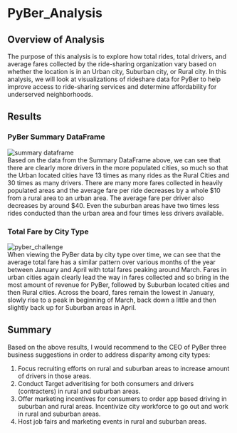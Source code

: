 # PyBer_Analysis
## Overview of Analysis
The purpose of this analysis is to explore how total rides, total drivers, and average fares collected by the ride-sharing organization vary based on whether the location is in an Urban city, Suburban city, or Rural city. In this analysis, we will look at visualizations of rideshare data for PyBer to help improve access to ride-sharing services and determine affordability for underserved neighborhoods.

## Results
### PyBer Summary DataFrame
![summary dataframe](https://user-images.githubusercontent.com/73972332/102665222-4a466200-4139-11eb-9cc0-5aa90888042f.png)
<br/>
Based on the data from the Summary DataFrame above, we can see that there are clearly more drivers in the more populated cities, so much so that the Urban located cities have 13 times as many rides as the Rural Cities and 30 times as many drivers. There are many more fares collected in heavily populated areas and the average fare per ride decreases by a whole $10 from a rural area to an urban area. The average fare per driver also decreases by around $40. Even the suburban areas have two times less rides conducted than the urban area and four times less drivers available. 
### Total Fare by City Type 
![pyber_challenge](https://user-images.githubusercontent.com/73972332/102665256-5d593200-4139-11eb-9c23-d3e0c7a4acce.png)
<br/>
When viewing the PyBer data by city type over time, we can see that the average total fare has a similar pattern over various months of the year between January and April with total fares peaking around March. Fares in urban cities again clearly lead the way in fares collected and so bring in the most amount of revenue for PyBer, followed by Suburban located cities and then Rural cities. Across the board, fares remain the lowest in January, slowly rise to a peak in beginning of March, back down a little and then slightly back up for Suburban areas in April. 

## Summary
Based on the above results, I would recommend to the CEO of PyBer three business suggestions in order to address disparity among city types: 
1) Focus recruiting efforts on rural and suburban areas to increase amount of drivers in those areas. 
2) Conduct Target adveritising for both consumers and drivers (contracters) in rural and suburban areas. 
3) Offer marketing incentives for consumers to order app based driving in suburban and rural areas. Incentivize city workforce to go out and work in rural and suburban areas. 
4) Host job fairs and marketing events in rural and suburban areas. 
